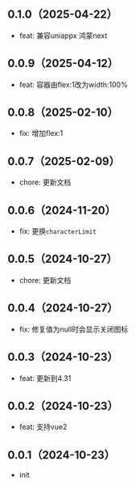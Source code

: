 ## 0.1.0（2025-04-22）
- feat: 兼容uniappx 鸿蒙next
## 0.0.9（2025-04-12）
- feat: 容器由flex:1改为width:100%
## 0.0.8（2025-02-10）
- fix: 增加flex:1
## 0.0.7（2025-02-09）
- chore: 更新文档
## 0.0.6（2024-11-20）
- fix: 更换`characterLimit`
## 0.0.5（2024-10-27）
- chore: 更新文档
## 0.0.4（2024-10-27）
- fix: 修复值为null时会显示关闭图标
## 0.0.3（2024-10-23）
- feat: 更新到4.31
## 0.0.2（2024-10-23）
- feat: 支持vue2
## 0.0.1（2024-10-23）
- init
